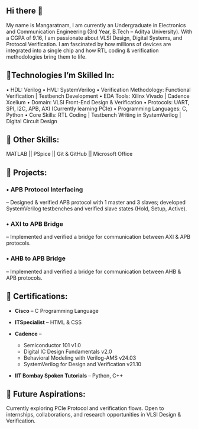 ## Hi there 👋

My name is Mangaratnam, I am currently an Undergraduate in Electronics and Communication Engineering (3rd Year, B.Tech – Aditya University). With a CGPA of 9.16, I am passionate about VLSI Design, Digital Systems, and Protocol Verification. I am fascinated by how millions of devices are integrated into a single chip and how RTL coding & verification methodologies bring them to life.

## 🔹Technologies I’m Skilled In:

 • HDL: Verilog
 • HVL: SystemVerilog
 • Verification Methodology: Functional Verification | Testbench Development 
 • EDA Tools: Xilinx Vivado | Cadence Xcelium 
 • Domain: VLSI Front-End Design & Verification 
 • Protocols: UART, SPI, I2C, APB, AXI (Currently learning PCIe)
 • Programming Languages: C, Python
 • Core Skills: RTL Coding | Testbench Writing in SystemVerilog | Digital Circuit Design 

## 🔹 Other Skills:
MATLAB || PSpice  || Git & GitHub || Microsoft Office

## 📂 Projects:

### •  **APB Protocol Interfacing** 
 – Designed & verified APB protocol with 1 master and 3 slaves; developed SystemVerilog testbenches and verified slave states (Hold, Setup, Active).
###  • **AXI to APB Bridge** 
 – Implemented and verified a bridge for communication between AXI & APB protocols.
### • **AHB to APB Bridge** 
 – Implemented and verified a bridge for communication between AHB & APB protocols.

## 📜 Certifications:

- **Cisco**
  – C Programming Language  
- **ITSpecialist**
   – HTML & CSS  
- **Cadence** –  
  - Semiconductor 101 v1.0
  - Digital IC Design Fundamentals v2.0
  - Behavioral Modeling with Verilog-AMS v24.03
  - SystemVerilog for Design and Verification v21.10 
  
- **IIT Bombay Spoken Tutorials**
  – Python, C++  


## 🚀 Future Aspirations:
Currently exploring PCIe Protocol and verification flows. Open to internships, collaborations, and research opportunities in VLSI Design & Verification.

